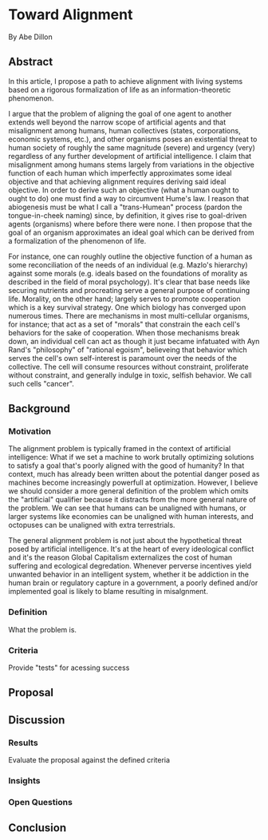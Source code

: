 # Toward Alignment
By Abe Dillon

## Abstract 
In this article, I propose a path to achieve alignment with living systems based on a rigorous formalization of life as an information-theoretic phenomenon.

I argue that the problem of aligning the goal of one agent to another extends well beyond the narrow scope of artificial agents and that misalignment among humans, human collectives (states, corporations, economic systems, etc.), and other organisms poses an existential threat to human society of roughly the same magnitude (severe) and urgency (very) regardless of any further development of artificial intelligence. I claim that misalignment among humans stems largely from variations in the objective function of each human which imperfectly approximates some ideal objective and that achieving alignment requires deriving said ideal objective. In order to derive such an objective (what a human ought to ought to do) one must find a way to circumvent Hume's law. I reason that abiogenesis must be what I call a "trans-Humean" process (pardon the tongue-in-cheek naming) since, by definition, it gives rise to goal-driven agents (organisms) where before there were none. I then propose that the goal of an organism approximates an ideal goal which can be derived from a formalization of the phenomenon of life.

For instance, one can roughly outline the objective function of a human as some reconciliation of the needs of an individual (e.g. Mazlo's hierarchy) against some morals (e.g. ideals based on the foundations of morality as described in the field of moral psychology). It's clear that base needs like securing nutrients and procreating serve a general purpose of continuing life. Morality, on the other hand; largely serves to promote cooperation which is a key survival strategy. One which biology has converged upon numerous times. There are mechanisms in most multi-cellular organisms, for instance; that act as a set of "morals" that constrain the each cell's behaviors for the sake of cooperation. When those mechanisms break down, an individual cell can act as though it just became infatuated with Ayn Rand's "philosophy" of "rational egoism", believeing that behavior which serves the cell's own self-interest is paramount over the needs of the collective. The cell will consume resources without constraint, proliferate without constraint, and generally indulge in toxic, selfish behavior. We call such cells "cancer".

## Background
### Motivation
The alignment problem is typically framed in the context of artificial intelligence: What if we set a machine to work brutally optimizing solutions to satisfy a goal that's poorly aligned with the good of humanity? In that context, much has already been written about the potential danger posed as machines become increasingly powerfull at optimization. However, I believe we should consider a more general definition of the problem which omits the "artificial" qualifier because it distracts from the more general nature of the problem. We can see that humans can be unaligned with humans, or larger systems like economies can be unaligned with human interests, and octopuses can be unaligned with extra terrestrials.

The general alignment problem is not just about the hypothetical threat posed by artificial intelligence. It's at the heart of every ideological conflict and it's the reason Global Capitalism externalizes the cost of human suffering and ecological degredation. Whenever perverse incentives yield unwanted behavior in an intelligent system, whether it be addiction in the human brain or regulatory capture in a government, a poorly defined and/or implemented goal is likely to blame resulting in misalgnment.

### Definition
What the problem is. 

### Criteria 
Provide "tests" for acessing success

## Proposal


## Discussion
### Results
Evaluate the proposal against the defined criteria
### Insights
### Open Questions

## Conclusion 
